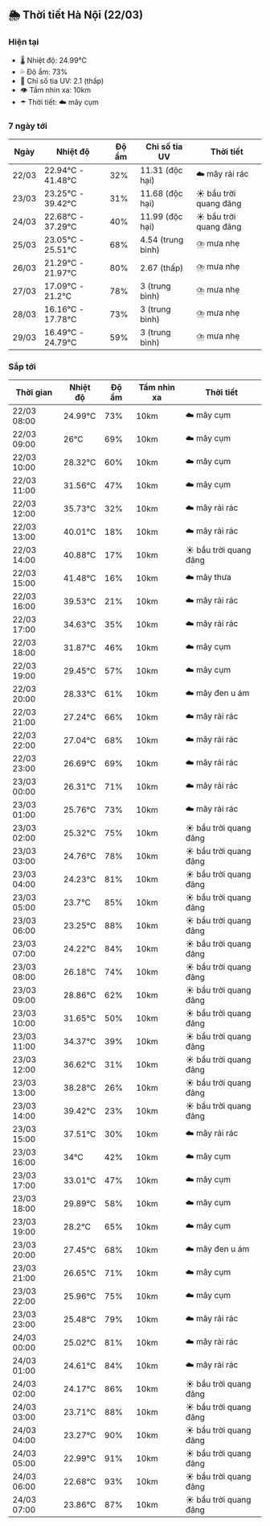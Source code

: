 ## 🌦️ Thời tiết Hà Nội (22/03)

### Hiện tại

- 🌡️ Nhiệt độ: 24.99℃
- 💦 Độ ẩm: 73%
- 🌟 Chỉ số tia UV: 2.1 (thấp)
- 👁️ Tầm nhìn xa: 10km
- ☂️ Thời tiết: ☁️ mây cụm

### 7 ngày tới

| Ngày | Nhiệt độ | Độ ẩm | Chỉ số tia UV | Thời tiết |
| --- | --- | --- | --- | --- |
| 22/03 | 22.94℃ - 41.48℃ | 32% | 11.31 (độc hại) | ☁️ mây rải rác |
| 23/03 | 23.25℃ - 39.42℃ | 31% | 11.68 (độc hại) | ☀️ bầu trời quang đãng |
| 24/03 | 22.68℃ - 37.29℃ | 40% | 11.99 (độc hại) | ☀️ bầu trời quang đãng |
| 25/03 | 23.05℃ - 25.51℃ | 68% | 4.54 (trung bình) | ⛈️ mưa nhẹ |
| 26/03 | 21.29℃ - 21.97℃ | 80% | 2.67 (thấp) | ⛈️ mưa nhẹ |
| 27/03 | 17.09℃ - 21.2℃ | 78% | 3 (trung bình) | ⛈️ mưa nhẹ |
| 28/03 | 16.16℃ - 17.78℃ | 73% | 3 (trung bình) | ⛈️ mưa nhẹ |
| 29/03 | 16.49℃ - 24.79℃ | 59% | 3 (trung bình) | ⛈️ mưa nhẹ |

### Sắp tới

| Thời gian | Nhiệt độ | Độ ẩm | Tầm nhìn xa | Thời tiết |
| --- | --- | --- | --- | --- |
| 22/03 08:00 | 24.99℃ | 73% | 10km | ☁️ mây cụm |
| 22/03 09:00 | 26℃ | 69% | 10km | ☁️ mây cụm |
| 22/03 10:00 | 28.32℃ | 60% | 10km | ☁️ mây cụm |
| 22/03 11:00 | 31.56℃ | 47% | 10km | ☁️ mây cụm |
| 22/03 12:00 | 35.73℃ | 32% | 10km | ☁️ mây rải rác |
| 22/03 13:00 | 40.01℃ | 18% | 10km | ☁️ mây rải rác |
| 22/03 14:00 | 40.88℃ | 17% | 10km | ☀️ bầu trời quang đãng |
| 22/03 15:00 | 41.48℃ | 16% | 10km | ☁️ mây thưa |
| 22/03 16:00 | 39.53℃ | 21% | 10km | ☁️ mây rải rác |
| 22/03 17:00 | 34.63℃ | 35% | 10km | ☁️ mây rải rác |
| 22/03 18:00 | 31.87℃ | 46% | 10km | ☁️ mây cụm |
| 22/03 19:00 | 29.45℃ | 57% | 10km | ☁️ mây cụm |
| 22/03 20:00 | 28.33℃ | 61% | 10km | ☁️ mây đen u ám |
| 22/03 21:00 | 27.24℃ | 66% | 10km | ☁️ mây rải rác |
| 22/03 22:00 | 27.04℃ | 68% | 10km | ☁️ mây rải rác |
| 22/03 23:00 | 26.69℃ | 69% | 10km | ☁️ mây rải rác |
| 23/03 00:00 | 26.31℃ | 71% | 10km | ☁️ mây rải rác |
| 23/03 01:00 | 25.76℃ | 73% | 10km | ☁️ mây rải rác |
| 23/03 02:00 | 25.32℃ | 75% | 10km | ☀️ bầu trời quang đãng |
| 23/03 03:00 | 24.76℃ | 78% | 10km | ☀️ bầu trời quang đãng |
| 23/03 04:00 | 24.23℃ | 81% | 10km | ☀️ bầu trời quang đãng |
| 23/03 05:00 | 23.7℃ | 85% | 10km | ☀️ bầu trời quang đãng |
| 23/03 06:00 | 23.25℃ | 88% | 10km | ☀️ bầu trời quang đãng |
| 23/03 07:00 | 24.22℃ | 84% | 10km | ☀️ bầu trời quang đãng |
| 23/03 08:00 | 26.18℃ | 74% | 10km | ☀️ bầu trời quang đãng |
| 23/03 09:00 | 28.86℃ | 62% | 10km | ☀️ bầu trời quang đãng |
| 23/03 10:00 | 31.65℃ | 50% | 10km | ☀️ bầu trời quang đãng |
| 23/03 11:00 | 34.37℃ | 39% | 10km | ☀️ bầu trời quang đãng |
| 23/03 12:00 | 36.62℃ | 31% | 10km | ☀️ bầu trời quang đãng |
| 23/03 13:00 | 38.28℃ | 26% | 10km | ☀️ bầu trời quang đãng |
| 23/03 14:00 | 39.42℃ | 23% | 10km | ☀️ bầu trời quang đãng |
| 23/03 15:00 | 37.51℃ | 30% | 10km | ☁️ mây rải rác |
| 23/03 16:00 | 34℃ | 42% | 10km | ☁️ mây cụm |
| 23/03 17:00 | 33.01℃ | 47% | 10km | ☁️ mây cụm |
| 23/03 18:00 | 29.89℃ | 58% | 10km | ☁️ mây cụm |
| 23/03 19:00 | 28.2℃ | 65% | 10km | ☁️ mây cụm |
| 23/03 20:00 | 27.45℃ | 68% | 10km | ☁️ mây đen u ám |
| 23/03 21:00 | 26.65℃ | 71% | 10km | ☁️ mây cụm |
| 23/03 22:00 | 25.96℃ | 75% | 10km | ☁️ mây cụm |
| 23/03 23:00 | 25.48℃ | 79% | 10km | ☁️ mây rải rác |
| 24/03 00:00 | 25.02℃ | 81% | 10km | ☁️ mây rải rác |
| 24/03 01:00 | 24.61℃ | 84% | 10km | ☁️ mây rải rác |
| 24/03 02:00 | 24.17℃ | 86% | 10km | ☀️ bầu trời quang đãng |
| 24/03 03:00 | 23.71℃ | 88% | 10km | ☀️ bầu trời quang đãng |
| 24/03 04:00 | 23.27℃ | 90% | 10km | ☀️ bầu trời quang đãng |
| 24/03 05:00 | 22.99℃ | 91% | 10km | ☀️ bầu trời quang đãng |
| 24/03 06:00 | 22.68℃ | 93% | 10km | ☀️ bầu trời quang đãng |
| 24/03 07:00 | 23.86℃ | 87% | 10km | ☀️ bầu trời quang đãng |
